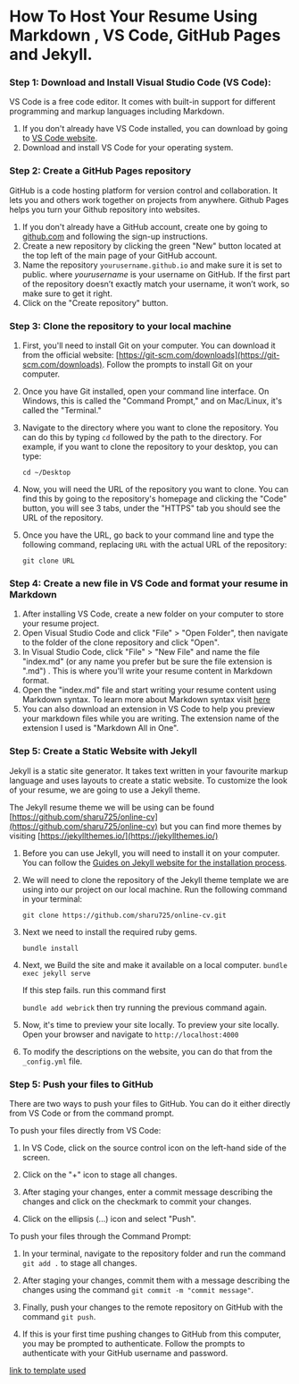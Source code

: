 # How To Host Your Resume Using Markdown , VS Code, GitHub Pages and Jekyll.


### Step 1: Download and Install Visual Studio Code (VS Code):

VS Code is a free code editor. It comes with built-in support for different programming and markup languages including Markdown.

1. If you don't already have VS Code installed, you can download by going to [VS Code website](https://code.visualstudio.com/).
2. Download and install VS Code for your operating system.


### Step 2: Create a GitHub Pages repository

GitHub is  a code hosting platform for version control and collaboration. It lets you and others work together on projects from anywhere. Github Pages helps you turn your Github repository into websites.

1. If you don't already have a GitHub account, create one by going to [github.com](github.com) and following the sign-up instructions.
2. Create a new repository by clicking the green "New" button located at the top left of the main page of your GitHub account.
3. Name the repository `yourusername.github.io` and make sure it is set to public. where _yourusername_ is your username on GitHub. If the first part of the repository doesn’t exactly match your username, it won’t work, so make sure to get it right.
4. Click on the "Create repository" button.

### Step 3: Clone the repository to your local machine

1.  First, you'll need to install Git on your computer. You can download it from the official website: [https://git-scm.com/downloads](https://git-scm.com/downloads). Follow the prompts to install Git on your computer.
    
2.  Once you have Git installed, open your command line interface. On Windows, this is called the "Command Prompt," and on Mac/Linux, it's called the "Terminal."
    
3.  Navigate to the directory where you want to clone the repository. You can do this by typing `cd` followed by the path to the directory. For example, if you want to clone the repository to your desktop, you can type:

	   `cd ~/Desktop`

5.  Now, you will need the URL of the repository you want to clone. You can find this by going to the repository's homepage and clicking the "Code" button, you will see 3 tabs, under the "HTTPS" tab you should see the URL of the repository.
    
6.  Once you have the URL, go back to your command line and type the following command, replacing `URL` with the actual URL of the repository:

	`git clone URL` 

### Step 4: Create a new file in VS Code and format your resume in Markdown 

 1.  After installing VS Code, create a new folder on your computer to store your resume project.  
 2.  Open Visual Studio Code and click "File" > "Open Folder", then navigate to the folder of the clone repository and click "Open".  
 3.   In Visual Studio Code, click "File" > "New File" and name the file "index.md" (or any name you prefer but be sure the file extension is ".md") . This is where you'll write your resume content in Markdown format.
 4.  Open the "index.md" file and start writing your resume content using Markdown syntax. To learn more about Markdown syntax visit  [here][Markdown] 
 5. You can also download an extension in VS Code to help you preview your markdown files while you are writing. The extension name of the extension I used is "Markdown All in One". 

### Step 5: Create a Static Website with Jekyll 

  Jekyll is a static site generator. It takes text written in your favourite markup language and uses layouts to create a static website. To customize the look of your resume, we are going to use a Jekyll theme.

The Jekyll resume theme we will be using can be found [https://github.com/sharu725/online-cv](https://github.com/sharu725/online-cv) but you can find more themes by visiting [https://jekyllthemes.io/](https://jekyllthemes.io/)

  1. Before you can use Jekyll, you will need to install it on your computer.  You can follow the [Guides on Jekyll website for the installation process](https://jekyllrb.com/docs/installation/).
  
  2. We will need to clone the repository of the Jekyll theme template we are using into our project on our local machine. Run the following command in your terminal:
  
		`git clone https://github.com/sharu725/online-cv.git`
3.  Next we need to install the required ruby gems.

	`bundle install`
	
4. Next, we Build the site and make it available on a local computer.
	`bundle exec jekyll serve`
	
	If this step fails. run this command first 
	
	`bundle add webrick` 
	then try running the previous command again. 
	
5. Now, it's time to preview your site locally. To preview your site locally. Open your browser and navigate to `http://localhost:4000`
	
6. To modify the descriptions on the website, you can do that from the `_config.yml` file.
  
### Step 5: Push your files to GitHub

There are two ways to push your files to GitHub. You can do it either directly from VS Code or from the command prompt. 

To push your files directly from VS Code:
1.  In VS Code, click on the source control icon on the left-hand side of the screen.

2.  Click on the "+" icon to stage all changes.

3.  After staging your changes, enter a commit message describing the changes and click on the checkmark to commit your changes.

4.  Click on the ellipsis (...) icon and select "Push".

To push your files through the Command Prompt: 

1.  In your terminal, navigate to the repository folder and run the command `git add .` to stage all changes.
    
2.  After staging your changes, commit them with a message describing the changes using the command `git commit -m "commit message"`.
    
3.  Finally, push your changes to the remote repository on GitHub with the command `git push`.
    
4.  If this is your first time pushing changes to GitHub from this computer, you may be prompted to authenticate. Follow the prompts to authenticate with your GitHub username and password.

  

[Markdown]: https://www.markdowntutorial.com/
  

[link to template used](https://github.com/sharu725/online-cv)